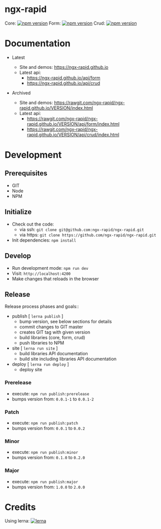 # ngx-rapid

Core: [![npm version](https://badge.fury.io/js/%40ngx-rapid%2Fcore.svg)](https://badge.fury.io/js/%40ngx-rapid%2Fcore) 
 Form: [![npm version](https://badge.fury.io/js/%40ngx-rapid%2Fform.svg)](https://badge.fury.io/js/%40ngx-rapid%2Fform) 
 Crud: [![npm version](https://badge.fury.io/js/%40ngx-rapid%2Fcrud.svg)](https://badge.fury.io/js/%40ngx-rapid%2Fcrud) 

# Documentation

* Latest
    * Site and demos: https://ngx-rapid.github.io
    * Latest api: 
        * https://ngx-rapid.github.io/api/form
        * https://ngx-rapid.github.io/api/crud

* Archived
    * Site and demos: https://rawgit.com/ngx-rapid/ngx-rapid.github.io/VERSION/index.html
    * Latest api: 
        * https://rawgit.com/ngx-rapid/ngx-rapid.github.io/VERSION/api/form/index.html
        * https://rawgit.com/ngx-rapid/ngx-rapid.github.io/VERSION/api/crud/index.html

# Development

## Prerequisites

* GIT
* Node
* NPM

## Initialize

* Check out the code:
    * via ssh: `git clone git@github.com:ngx-rapid/ngx-rapid.git`
    * via https: `git clone https://github.com/ngx-rapid/ngx-rapid.git`
* Init dependencies: `npm install`

## Develop

* Run development mode: `npm run dev`
* Visit: `http://localhost:4200`
* Make changes that reloads in the browser

## Release

Release process phases and goals::
* publish [ `lerna publish` ] 
    * bump version, see below sections for details
    * commit changes to GIT master
    * creates GIT tag with given version
    * build libraries (core, form, crud)
    * push libraries to NPM
* site [ `lerna run site` ]
    * build libraries API documentation
    * build site including libraries API documentation
* deploy [ `lerna run deploy` ]
    * deploy site

### Prerelease 
* execute: `npm run publish:prerelease`
* bumps version from: `0.0.1-1` to `0.0.1-2`

### Patch
* execute: `npm run publish:patch`
* bumps version from: `0.0.1` to `0.0.2`

### Minor
* execute: `npm run publish:minor`
* bumps version from: `0.1.0` to `0.2.0`

### Major
* execute: `npm run publish:major`
* bumps version from: `1.0.0` to `2.0.0`

# Credits 

Using lerna: [![lerna](https://img.shields.io/badge/maintained%20with-lerna-cc00ff.svg)](https://lernajs.io/)

